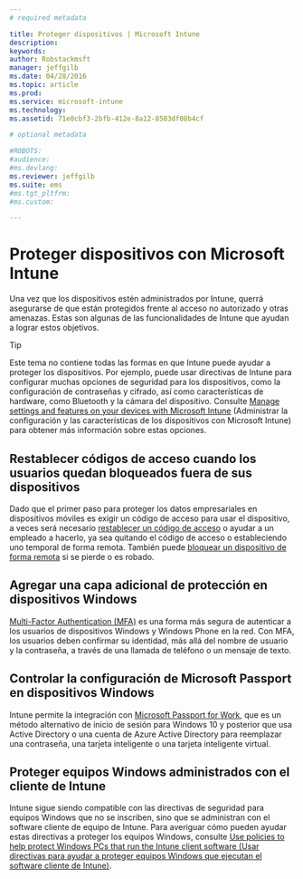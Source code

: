```yaml
---
# required metadata

title: Proteger dispositivos | Microsoft Intune
description:
keywords:
author: Robstackmsft
manager: jeffgilb
ms.date: 04/28/2016
ms.topic: article
ms.prod:
ms.service: microsoft-intune
ms.technology:
ms.assetid: 71e0cbf3-2bfb-412e-8a12-8503df08b4cf

# optional metadata

#ROBOTS:
#audience:
#ms.devlang:
ms.reviewer: jeffgilb
ms.suite: ems
#ms.tgt_pltfrm:
#ms.custom:

---
```


# Proteger dispositivos con Microsoft Intune
Una vez que los dispositivos estén administrados por Intune, querrá asegurarse de que están protegidos frente al acceso no autorizado y otras amenazas. Estas son algunas de las funcionalidades de Intune que ayudan a lograr estos objetivos.

> [!TIP]
> Este tema no contiene todas las formas en que Intune puede ayudar a proteger los dispositivos. Por ejemplo, puede usar directivas de Intune para configurar muchas opciones de seguridad para los dispositivos, como la configuración de contraseñas y cifrado, así como características de hardware, como Bluetooth y la cámara del dispositivo. Consulte [Manage settings and features on your devices with Microsoft Intune](manage-settings-and-features-on-your-devices-with-microsoft-intune-policies.md) (Administrar la configuración y las características de los dispositivos con Microsoft Intune) para obtener más información sobre estas opciones.

## Restablecer códigos de acceso cuando los usuarios quedan bloqueados fuera de sus dispositivos
Dado que el primer paso para proteger los datos empresariales en dispositivos móviles es exigir un código de acceso para usar el dispositivo, a veces será necesario [restablecer un código de acceso](use-remote-lock-and-passcode-reset-in-microsoft-intune.md) o ayudar a un empleado a hacerlo, ya sea quitando el código de acceso o estableciendo uno temporal de forma remota. También puede [bloquear un dispositivo de forma remota](use-remote-lock-and-passcode-reset-in-microsoft-intune.md) si se pierde o es robado.

## Agregar una capa adicional de protección en dispositivos Windows
[Multi-Factor Authentication (MFA)](protect-windows-devices-with-multi-factor-authentication.md) es una forma más segura de autenticar a los usuarios de dispositivos Windows y Windows Phone en la red.  Con MFA, los usuarios deben confirmar su identidad, más allá del nombre de usuario y la contraseña, a través de una llamada de teléfono o un mensaje de texto.

## Controlar la configuración de Microsoft Passport en dispositivos Windows
Intune permite la integración con [Microsoft Passport for Work](control-microsoft-passport-settings-on-devices-with-microsoft-intune.md), que es un método alternativo de inicio de sesión para Windows 10 y posterior que usa Active Directory o una cuenta de Azure Active Directory para reemplazar una contraseña, una tarjeta inteligente o una tarjeta inteligente virtual.

## Proteger equipos Windows administrados con el cliente de Intune
Intune sigue siendo compatible con las directivas de seguridad para equipos Windows que no se inscriben, sino que se administran con el software cliente de equipo de Intune. Para averiguar cómo pueden ayudar estas directivas a proteger los equipos Windows, consulte [Use policies to help protect Windows PCs that run the Intune client software (Usar directivas para ayudar a proteger equipos Windows que ejecutan el software cliente de Intune)](policies-to-protect-windows-pcs-in-microsoft-intune.md).


<!--HONumber=May16_HO2-->


